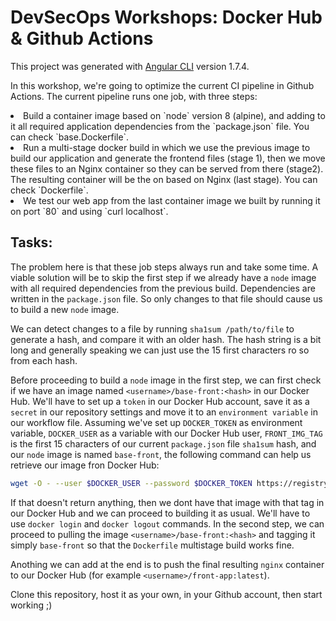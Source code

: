 # DevSecOps Workshops: Docker Hub & Github Actions

This project was generated with [Angular CLI](https://github.com/angular/angular-cli) version 1.7.4.

In this workshop, we're going to optimize the current CI pipeline in Github Actions. The current pipeline runs one job, with three steps:

<li>Build a container image based on `node` version 8 (alpine), and adding to it all required application dependencies from the `package.json` file. You can check `base.Dockerfile`.</li>
<li>Run a multi-stage docker build in which we use the previous image to build our application and generate the frontend files (stage 1), then we move these files to an Nginx container so they can be served from there (stage2). The resulting container will be the on based on Nginx (last stage). You can check `Dockerfile`.</li>
<li>We test our web app from the last container image we built by running it on port `80` and using `curl localhost`.</li>

## Tasks:

The problem here is that these job steps always run and take some time. A viable solution will be to skip the first step if we already have a `node` image with all required dependencies from the previous build. Dependencies are written in the `package.json` file. So only changes to that file should cause us to build a new `node` image.

We can detect changes to a file by running `sha1sum /path/to/file` to generate a hash, and compare it with an older hash. The hash string is a bit long and generally speaking we can just use the 15 first characters ro so from each hash.

Before proceeding to build a `node` image in the first step, we can first check if we have an image named `<username>/base-front:<hash>` in our Docker Hub. We'll have to set up a `token` in our Docker Hub account, save it as a `secret` in our repository settings and move it to an `environment variable` in our workflow file. Assuming we've set up `DOCKER_TOKEN` as environment variable, `DOCKER_USER` as a variable with our Docker Hub user, `FRONT_IMG_TAG` is the first 15 characters of our current `package.json` file `sha1sum` hash, and our `node` image is named `base-front`, the following command can help us retrieve our image fron Docker Hub:

```bash
wget -O - --user $DOCKER_USER --password $DOCKER_TOKEN https://registry.hub.docker.com/v2/repositories/$DOCKER_USER/base-front/tags | grep $FRONT_IMG_TAG
```

If that doesn't return anything, then we dont have that image with that tag in our Docker Hub and we can proceed to building it as usual. We'll have to use `docker login` and `docker logout` commands. In the second step, we can proceed to pulling the image `<username>/base-front:<hash>` and tagging it simply `base-front` so that the `Dockerfile` multistage build works fine.

Anothing we can add at the end is to push the final resulting `nginx` container to our Docker Hub (for example `<username>/front-app:latest`).

Clone this repository, host it as your own, in your Github account, then start working ;)
